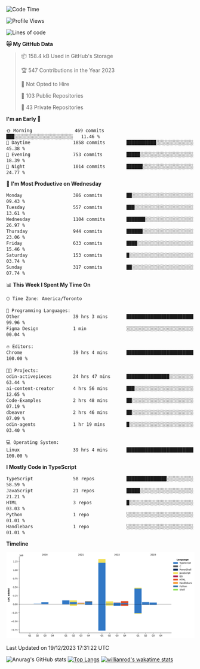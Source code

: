 <!--START_SECTION:waka-->
![Code Time](http://img.shields.io/badge/Code%20Time-938%20hrs%2034%20mins-blue)

![Profile Views](http://img.shields.io/badge/Profile%20Views-0-blue)

![Lines of code](https://img.shields.io/badge/From%20Hello%20World%20I%27ve%20Written-2.5%20million%20lines%20of%20code-blue)

**🐱 My GitHub Data** 

> 📦 158.4 kB Used in GitHub's Storage 
 > 
> 🏆 547 Contributions in the Year 2023
 > 
> 🚫 Not Opted to Hire
 > 
> 📜 103 Public Repositories 
 > 
> 🔑 43 Private Repositories 
 > 
**I'm an Early 🐤** 

```text
🌞 Morning                469 commits         ███░░░░░░░░░░░░░░░░░░░░░░   11.46 % 
🌆 Daytime                1858 commits        ███████████░░░░░░░░░░░░░░   45.38 % 
🌃 Evening                753 commits         █████░░░░░░░░░░░░░░░░░░░░   18.39 % 
🌙 Night                  1014 commits        ██████░░░░░░░░░░░░░░░░░░░   24.77 % 
```
📅 **I'm Most Productive on Wednesday** 

```text
Monday                   386 commits         ██░░░░░░░░░░░░░░░░░░░░░░░   09.43 % 
Tuesday                  557 commits         ███░░░░░░░░░░░░░░░░░░░░░░   13.61 % 
Wednesday                1104 commits        ███████░░░░░░░░░░░░░░░░░░   26.97 % 
Thursday                 944 commits         ██████░░░░░░░░░░░░░░░░░░░   23.06 % 
Friday                   633 commits         ████░░░░░░░░░░░░░░░░░░░░░   15.46 % 
Saturday                 153 commits         █░░░░░░░░░░░░░░░░░░░░░░░░   03.74 % 
Sunday                   317 commits         ██░░░░░░░░░░░░░░░░░░░░░░░   07.74 % 
```


📊 **This Week I Spent My Time On** 

```text
🕑︎ Time Zone: America/Toronto

💬 Programming Languages: 
Other                    39 hrs 3 mins       █████████████████████████   99.96 % 
Figma Design             1 min               ░░░░░░░░░░░░░░░░░░░░░░░░░   00.04 % 

🔥 Editors: 
Chrome                   39 hrs 4 mins       █████████████████████████   100.00 % 

🐱‍💻 Projects: 
odin-activepieces        24 hrs 47 mins      ████████████████░░░░░░░░░   63.44 % 
ai-content-creator       4 hrs 56 mins       ███░░░░░░░░░░░░░░░░░░░░░░   12.65 % 
Code-Examples            2 hrs 48 mins       ██░░░░░░░░░░░░░░░░░░░░░░░   07.19 % 
dbeaver                  2 hrs 46 mins       ██░░░░░░░░░░░░░░░░░░░░░░░   07.09 % 
odin-agents              1 hr 19 mins        █░░░░░░░░░░░░░░░░░░░░░░░░   03.40 % 

💻 Operating System: 
Linux                    39 hrs 4 mins       █████████████████████████   100.00 % 
```

**I Mostly Code in TypeScript** 

```text
TypeScript               58 repos            ███████████████░░░░░░░░░░   58.59 % 
JavaScript               21 repos            █████░░░░░░░░░░░░░░░░░░░░   21.21 % 
HTML                     3 repos             █░░░░░░░░░░░░░░░░░░░░░░░░   03.03 % 
Python                   1 repo              ░░░░░░░░░░░░░░░░░░░░░░░░░   01.01 % 
Handlebars               1 repo              ░░░░░░░░░░░░░░░░░░░░░░░░░   01.01 % 
```



**Timeline**

![Lines of Code chart](https://raw.githubusercontent.com/wise-introvert/wise-introvert/master/assets/bar_graph.png)


 Last Updated on 19/12/2023 17:31:22 UTC
<!--END_SECTION:waka-->

![Anurag's GitHub stats](https://github-readme-stats.vercel.app/api?username=wise-introvert&count_private=true&show_icons=true)
[![Top Langs](https://github-readme-stats.vercel.app/api/top-langs/?username=wise-introvert&langs_count=10)](https://github.com/anuraghazra/github-readme-stats)
[![willianrod's wakatime stats](https://github-readme-stats.vercel.app/api/wakatime?username=wiseintrovert)](https://github.com/anuraghazra/github-readme-stats)
